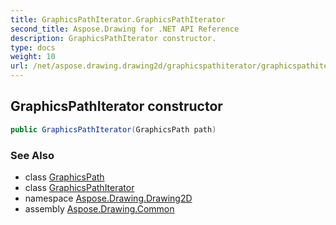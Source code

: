 ```yaml
---
title: GraphicsPathIterator.GraphicsPathIterator
second_title: Aspose.Drawing for .NET API Reference
description: GraphicsPathIterator constructor. 
type: docs
weight: 10
url: /net/aspose.drawing.drawing2d/graphicspathiterator/graphicspathiterator/
---
```

## GraphicsPathIterator constructor

```csharp
public GraphicsPathIterator(GraphicsPath path)
```

### See Also

* class [GraphicsPath](../../graphicspath/)
* class [GraphicsPathIterator](../)
* namespace [Aspose.Drawing.Drawing2D](../../graphicspathiterator/)
* assembly [Aspose.Drawing.Common](../../../)



